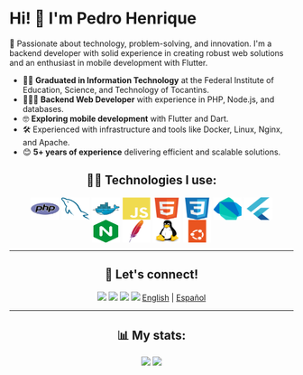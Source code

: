 # Hi! 👋 I'm Pedro Henrique

🎯 Passionate about technology, problem-solving, and innovation. I'm a backend developer with solid experience in creating robust web solutions and an enthusiast in mobile development with Flutter.

- 👨‍🎓 **Graduated in Information Technology** at the Federal Institute of Education, Science, and Technology of Tocantins.
- 👨🏾‍💻 **Backend Web Developer** with experience in PHP, Node.js, and databases.
- 🤓 **Exploring mobile development** with Flutter and Dart.
- 🛠️ Experienced with infrastructure and tools like Docker, Linux, Nginx, and Apache.
- 😊 **5+ years of experience** delivering efficient and scalable solutions.

<div align="center">
  <h2>👨‍💻 Technologies I use:</h2>
</div>

<div align="center">
  <img align="center" alt="PHP" height="40" width="50" src="https://raw.githubusercontent.com/devicons/devicon/master/icons/php/php-original.svg">
  <img align="center" alt="Mysql" height="40" width="50" src="https://raw.githubusercontent.com/devicons/devicon/master/icons/mysql/mysql-original.svg" />
  <img align="center" alt="Docker" height="40" width="50" src="https://raw.githubusercontent.com/devicons/devicon/master/icons/docker/docker-original.svg">
  <img align="center" alt="JavaScript" height="40" width="50" src="https://raw.githubusercontent.com/devicons/devicon/master/icons/javascript/javascript-plain.svg">
  <img align="center" alt="HTML" height="40" width="50" src="https://raw.githubusercontent.com/devicons/devicon/master/icons/html5/html5-original.svg">
  <img align="center" alt="CSS" height="40" width="50" src="https://raw.githubusercontent.com/devicons/devicon/master/icons/css3/css3-original.svg">
  <img align="center" alt="Dart" height="40" width="50" src="https://raw.githubusercontent.com/devicons/devicon/master/icons/dart/dart-original.svg">
  <img align="center" alt="Flutter" height="40" width="50" src="https://raw.githubusercontent.com/devicons/devicon/master/icons/flutter/flutter-original.svg">
  <br>
  <img align="center" alt="Nginx" height="40" width="50" src="https://raw.githubusercontent.com/devicons/devicon/master/icons/nginx/nginx-original.svg">
  <img align="center" alt="Apache" height="40" width="50" src="https://raw.githubusercontent.com/devicons/devicon/master/icons/apache/apache-original.svg">
  <img align="center" alt="Linux" height="40" width="50" src="https://raw.githubusercontent.com/devicons/devicon/master/icons/linux/linux-original.svg">
  <img align="center" alt="Ubuntu" height="40" width="50" src="https://raw.githubusercontent.com/devicons/devicon/master/icons/ubuntu/ubuntu-original.svg">
</div>

---

<div align="center">
  <h2>📩 Let's connect!</h2>
  <a href="mailto:henriquepedro1912@gmail.com"><img src="https://img.shields.io/badge/-Gmail-D14836?style=for-the-badge&logo=gmail&logoColor=white" target="_blank"></a>
  <a href="https://steamcommunity.com/id/Trash255/"><img src="https://img.shields.io/badge/Steam-171A21?style=for-the-badge&logo=steam&logoColor=white" target="_blank"></a>
  <a href="https://open.spotify.com/user/a9yp0oohowdkpoe9143h2ah9f"><img src="https://img.shields.io/badge/Spotify-1DB954?style=for-the-badge&logo=spotify&logoColor=white" target="_blank"></a>
  <a href="https://www.linkedin.com/in/seulinkedin"><img src="https://img.shields.io/badge/-LinkedIn-%230077B5?style=for-the-badge&logo=linkedin&logoColor=white" target="_blank"></a>
  <a href="#english">English</a> | <a href="#espanol">Español</a>
</div>

---

<div align="center">
  <h2>📊 My stats:</h2>
  <img height="180em" src="https://github-readme-stats.vercel.app/api?username=pedroh-dev255&show_icons=true&theme=tokyonight&include_all_commits=true&count_private=true"/>
  <img height="180em" src="https://github-readme-stats.vercel.app/api/top-langs/?username=pedroh-dev255&layout=compact&langs_count=7&theme=tokyonight"/>
</div>
